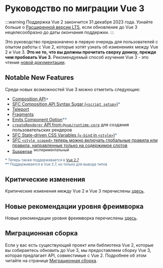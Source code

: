 # Руководство по миграции Vue 3

:::warning Поддержка Vue 2 закончится 31 декабря 2023 года.
Узнайте больше о [Расширенной версии LTS](https://v2.vuejs.org/lts/), если обновление до Vue 3 нецелесообразно до даты окончания поддержки.
:::

Это руководство предназначено в первую очередь для пользователей с опытом работы с Vue 2, которые хотят узнать об изменениях между Vue 2 и Vue 3. **Это не то, что вы должны прочитать сверху донизу, прежде чем пробовать Vue 3.** Рекомендуемый способ изучения Vue 3 - это чтение [новой документации](https://ru.vuejs.org).

<!-- VueMastery Start -->
<script setup>
import VueMasteryWidget from './VueMastery.vue'
</script>
<VueMasteryWidget/>
<!-- VueMastery End -->

## Notable New Features

Среди новых возможностей Vue 3 можно отметить следующие:

- [Composition API](https://ru.vuejs.org/guide/extras/composition-api-faq.html)<span class="note">\*</span>
- [SFC Composition API Syntax Sugar (`<script setup>`)](https://ru.vuejs.org/api/sfc-script-setup.html)<span class="note">\*</span>
- [Teleport](https://ru.vuejs.org/guide/built-ins/teleport.html)
- [Fragments](./new/fragments.html)
- [Emits Component Option](https://ru.vuejs.org/api/options-state.html#emits)<span class="note">\*\*</span>
- [`createRenderer` API from `@vue/runtime-core`](https://ru.vuejs.org/api/custom-renderer.html) для создания пользовательских рендеров
- [SFC State-driven CSS Variables (`v-bind` in `<style>`)](https://ru.vuejs.org/api/sfc-css-features.html#v-bind-in-css)<span class="note">\*</span>
- [SFC `<style scoped>` теперь можно включать глобальные правила или правила, направленные только на содержимое слотов](https://github.com/vuejs/rfcs/blob/master/active-rfcs/0023-scoped-styles-changes.md)
- [Suspense](https://ru.vuejs.org/guide/built-ins/suspense.html) <sup class="warning">экспериментальный</sup>

<sub class="note"><b>\*</b> Теперь также поддерживается в <a href="https://blog.vuejs.org/posts/vue-2-7-naruto.html" target="_blank">Vue 2.7</a></sub><br>
<sub class="note"><b>\*\*</b> Поддерживается в Vue 2.7, но только для вывода типов</sub>

## Критические изменения

Критические изменения между Vue 2 и Vue 3 перечислены [здесь](./breaking-changes/).

## Новые рекомендации уровня фреимворка

Новые рекомендации уровня фреимворка перечислены [здесь](./recommendations).

## Миграционная сборка

Если у вас есть существующий проект или библиотека Vue 2, которые вы собираетесь обновить до Vue 3, мы предоставляем сборку Vue 3, которая предлагает API, совместимые с Vue 2. Подробнее об этом читайте на странице [Миграционная сборка](./migration-build.html).

<style>
.note {
  color: #476582;
}
</style>
